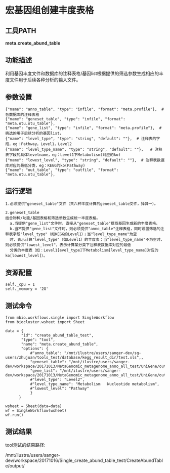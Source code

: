 宏基因组创建丰度表格
===========


工具PATH
---------

**meta.create_abund_table**


功能描述
--------
利用基因丰度文件和数据库的注释表格/基因list根据提供的筛选参数生成相应的丰度文件用于后续各种分析的输入文件。


参数设置
--------
```
{"name": "anno_table", "type": "infile", "format": "meta.profile"},  # 各数据库的注释表格
{"name": "geneset_table", "type": "infile", "format": "meta.otu.otu_table"},
{"name": "gene_list", "type": "infile", "format": "meta.profile"},  # 挑选的用于后续分析的基因list，
{"name": "level_type", "type": "string", "default": ""},  # 注释表的字段，eg：Pathway，Level1，Level2
{"name": "level_type_name", "type": "string", "default": ""},   # 注释表字段的具体levelname，eg：Level1下Metabolism(对应的ko)
{"name": "lowest_level", "type": "string", "default": ""},  # 注释表数据库对应的最低分类，eg：KEGG的ko(Pathway)
{"name": "out_table", "type": "outfile", "format": "meta.otu.otu_table"},
```

运行逻辑
-------
```
1.必须提供"geneset_table"文件（共六种丰度计算的geneset_table文件，择其一）。

2.geneset_table
结合物种/功能/基因表格和筛选参数生成统一丰度表格。
  a.当提供"gene_list"文件时，直接从"geneset_table"提取基因生成新的丰度表格。
  b.当不提供"gene_list"文件时，则必须提供"anno_table"注释表格，同时设置筛选的注释表字段"level_type"（如KEGG的Level1）；当"level_type_name"为空
  时，表示计算"level_type"（如Level1）的丰度表；当"level_type_name"不为空时，则必须提供"lowest_level"，表示计算某分类下注释表数据库对应的最低
  分类的丰度表（如：Level1[evel_type]下Metabolism[level_type_name]对应的ko[lowest_level]）。
```


资源配置
------------------------
```
self._cpu = 1
self._memory = '2G'
```

测试命令
-----------------------------------
```
from mbio.workflows.single import SingleWorkflow
from biocluster.wsheet import Sheet

data = {
       "id": "create_abund_table_test",
       "type": "tool",
       "name": "meta.create_abund_table",
       "options": {
           #"anno_table": "/mnt/ilustre/users/sanger-dev/sg-users/zhujuan/tools_test/database/kegg_result_dir/test.xls",,
           "geneset_table": "/mnt/ilustre/users/sanger-dev/workspace/20171013/MetaGenomic_metagenome_anno_all_test/UniGene/output/gene_profile/RPKM.xls",
           "gene_list": "/mnt/ilustre/users/sanger-dev/workspace/20171013/MetaGenomic_metagenome_anno_all_test/UniGene/output/gene_profile/gene_list",
           #"level_type": "Level2",
           #"level_type_name": "Metabolism   Nucleotide metabolism",
           #"lowest_level": "Pathway"
           }
      }

wsheet = Sheet(data=data)
wf = SingleWorkflow(wsheet)
wf.run()
```


测试结果
-----------------------------------
tool测试的结果路径:

/mnt/ilustre/users/sanger-dev/workspace/20171016/Single_create_abund_table_test/CreateAbundTable/output/